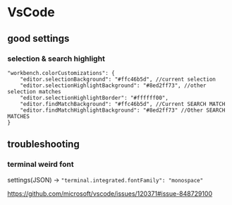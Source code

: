 # VsCode
## good settings 
### selection & search highlight
```
"workbench.colorCustomizations": {
	"editor.selectionBackground": "#ffc46b5d", //current selection
	"editor.selectionHighlightBackground": "#8ed2ff73", //other selection matches
	"editor.selectionHighlightBorder": "#ffffff00",
	"editor.findMatchBackground": "#ffc46b5d", //Current SEARCH MATCH
	"editor.findMatchHighlightBackground": "#8ed2ff73" //Other SEARCH MATCHES
}
```

## troubleshooting
### terminal weird font
settings(JSON) -> `"terminal.integrated.fontFamily": "monospace"`

<https://github.com/microsoft/vscode/issues/120371#issue-848729100>

